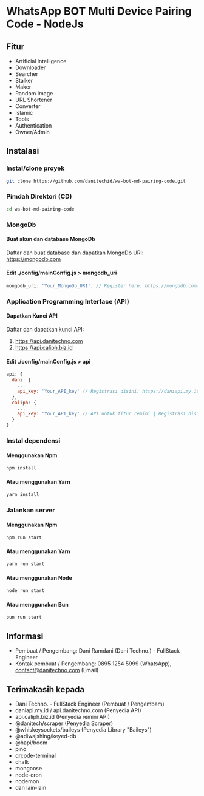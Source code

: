 # WhatsApp BOT Multi Device Pairing Code - NodeJs
## Fitur
* Artificial Intelligence
* Downloader
* Searcher
* Stalker
* Maker
* Random Image
* URL Shortener
* Converter
* Islamic
* Tools
* Authentication
* Owner/Admin

## Instalasi
### Instal/clone proyek
```bash
git clone https://github.com/danitechid/wa-bot-md-pairing-code.git
```

### Pimdah Direktori (CD)
```bash
cd wa-bot-md-pairing-code
```

### MongoDb
#### Buat akun dan database MongoDb
Daftar dan buat database dan dapatkan MongoDb URI: <a href="https://mongodb.com">https://mongodb.com</a>

#### Edit ./config/mainConfig.js > mongodb_uri
```javascript
mongodb_uri: 'Your_MongoDb_URI', // Register here: https://mongodb.com/#sign-up
```

### Application Programming Interface (API)
#### Dapatkan Kunci API
Daftar dan dapatkan kunci API:
1. <a href="https://api.danitechno.com">https://api.danitechno.com</a>
2. <a href="https://api.caliph.biz.id">https://api.caliph.biz.id</a>

#### Edit ./config/mainConfig.js > api
```javascript
api: {
  dani: {
    ...
    api_key: 'Your_API_key' // Registrasi disini: https://daniapi.my.id/#sign-up
  },
  caliph: {
    ...
    api_key: 'Your_API_key' // API untuk fitur remini | Registrasi disini: https://api.caliph.biz.id/#sign-up
  }
}
```

### Instal dependensi
#### Menggunakan Npm
```bash
npm install
```
#### Atau menggunakan Yarn
```bash
yarn install
```

### Jalankan server
#### Menggunakan Npm
```bash
npm run start
```

#### Atau menggunakan Yarn
```bash
yarn run start
```

#### Atau menggunakan Node
```bash
node run start
```

#### Atau menggunakan Bun
```bash
bun run start
```

## Informasi
* Pembuat / Pengembang: Dani Ramdani (Dani Techno.) - FullStack Engineer
* Kontak pembuat / Pengembang: 0895 1254 5999 (WhatsApp), contact@danitechno.com (Email)

## Terimakasih kepada
* Dani Techno. - FullStack Engineer (Pembuat / Pengembam)
* daniapi.my.id / api.danitechno.com (Penyedia API)
* api.caliph.biz.id (Penyedia remini API)
* @danitech/scraper (Penyedia Scraper)
* @whiskeysockets/baileys (Penyedia Library "Baileys")
* @adiwajshing/keyed-db
* @hapi/boom
* pino
* qrcode-terminal
* chalk
* mongoose
* node-cron
* nodemon
* dan lain-lain